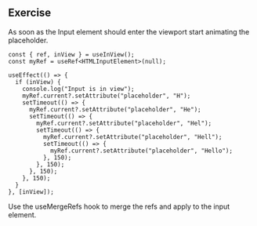 ## Exercise

As soon as the Input element should enter the viewport start animating the placeholder.

```tsx
const { ref, inView } = useInView();
const myRef = useRef<HTMLInputElement>(null);

useEffect(() => {
  if (inView) {
    console.log("Input is in view");
    myRef.current?.setAttribute("placeholder", "H");
    setTimeout(() => {
      myRef.current?.setAttribute("placeholder", "He");
      setTimeout(() => {
        myRef.current?.setAttribute("placeholder", "Hel");
        setTimeout(() => {
          myRef.current?.setAttribute("placeholder", "Hell");
          setTimeout(() => {
            myRef.current?.setAttribute("placeholder", "Hello");
          }, 150);
        }, 150);
      }, 150);
    }, 150);
  }
}, [inView]);
```

Use the useMergeRefs hook to merge the refs and apply to the input element.
